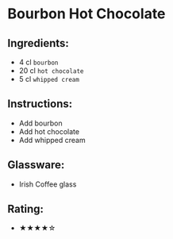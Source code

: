 # Bourbon Hot Chocolate

## Ingredients:
- 4 cl `bourbon`
- 20 cl `hot chocolate`
- 5 cl `whipped cream`

## Instructions:
- Add bourbon
- Add hot chocolate
- Add whipped cream

## Glassware:
- Irish Coffee glass

## Rating:
- ★★★★☆